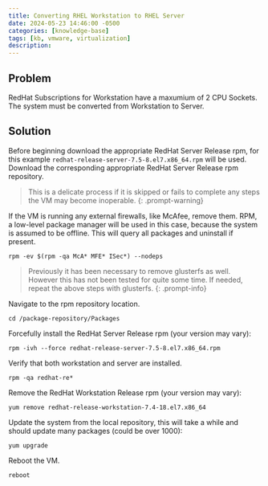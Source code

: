 ```yaml
---
title: Converting RHEL Workstation to RHEL Server
date: 2024-05-23 14:46:00 -0500
categories: [knowledge-base]
tags: [kb, vmware, virtualization]
description:
---
```


## Problem

RedHat Subscriptions for Workstation have a maxumium of 2 CPU Sockets.
The system must be converted from Workstation to Server.

## Solution

Before beginning download the appropriate RedHat Server Release rpm, for this example `redhat-release-server-7.5-8.el7.x86_64.rpm` will be used. Download the corresponding appropriate RedHat Server Release rpm repository.

> This is a delicate process if it is skipped or fails to complete any steps the VM may become inoperable.
> {: .prompt-warning}

If the VM is running any external firewalls, like McAfee, remove them.
RPM, a low-level package manager will be used in this case, because the system is assumed to be offline.
This will query all packages and uninstall if present.

```shell
rpm -ev $(rpm -qa McA* MFE* ISec*) --nodeps
```

> Previously it has been necessary to remove glusterfs as well. However this has not been tested for quite some time. If needed, repeat the above steps with glusterfs.
> {: .prompt-info}

Navigate to the rpm repository location.

```shell
cd /package-repository/Packages
```

Forcefully install the RedHat Server Release rpm (your version may vary):

```shell
rpm -ivh --force redhat-release-server-7.5-8.el7.x86_64.rpm
```

Verify that both workstation and server are installed.

```shell
rpm -qa redhat-re*
```

Remove the RedHat Workstation Release rpm (your version may vary):

```shell
yum remove redhat-release-workstation-7.4-18.el7.x86_64
```

<!-- add information on how to modify the repository to be local -->

Update the system from the local repository, this will take a while and should update many packages (could be over 1000):

```shell
yum upgrade
```

Reboot the VM.

```shell
reboot
```
